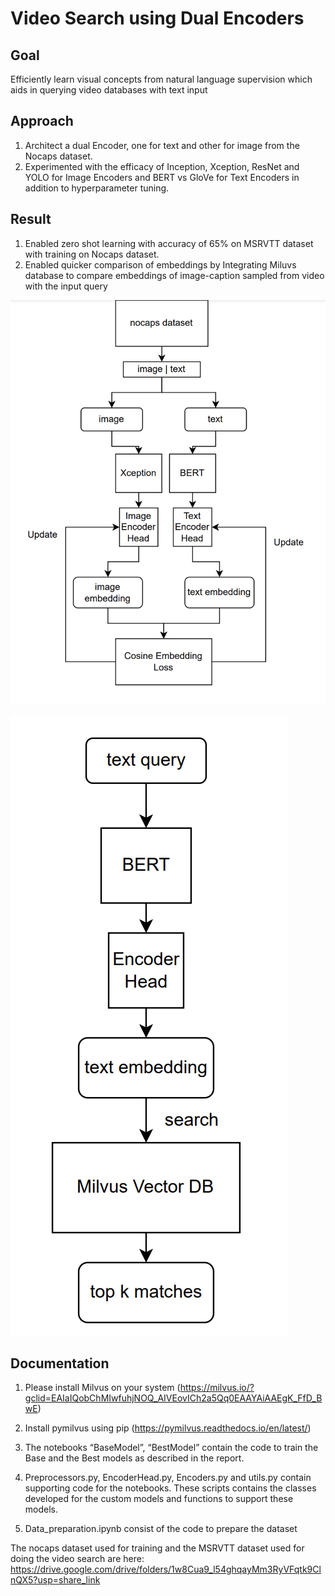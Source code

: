 


# Video Search using Dual Encoders

## Goal 
Efficiently learn visual concepts from natural language supervision which aids in querying video
databases with text input 
## Approach
1. Architect a dual Encoder, one for text and other for image from the Nocaps dataset. 
2. Experimented with the efficacy of Inception, Xception, ResNet and YOLO for Image Encoders and BERT
vs GloVe for Text Encoders in addition to hyperparameter tuning.

## Result
1. Enabled zero shot learning with accuracy of 65% on MSRVTT dataset with training on Nocaps dataset.
2. Enabled quicker comparison of embeddings by Integrating Miluvs database to compare embeddings of
image-caption sampled from video with the input query

![Training of Dual encoders](Training.png)

![Video search](Search.png)
## Documentation
1. Please install Milvus on your system (https://milvus.io/?gclid=EAIaIQobChMIwfuhjNOQ_AIVEovICh2a5Qq0EAAYAiAAEgK_FfD_BwE)
2. Install pymilvus using pip (https://pymilvus.readthedocs.io/en/latest/)

3. The notebooks “BaseModel”, “BestModel” contain the code to train the Base and the Best models as described in the report.

4. Preprocessors.py, EncoderHead.py, Encoders.py and utils.py contain supporting code for the notebooks. These scripts contains the classes developed for the custom models and functions to support these models.

5. Data_preparation.ipynb consist of the code to prepare the dataset

The nocaps dataset used for training and the MSRVTT dataset used for doing the video search are here: https://drive.google.com/drive/folders/1w8Cua9_l54ghqayMm3RyVFqtk9ClnQX5?usp=share_link

